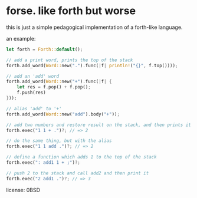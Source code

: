 # forse. like forth but worse

this is just a simple pedagogical implementation of a forth-like language.

an example:
```rust
let forth = Forth::default();

// add a print word, prints the top of the stack
forth.add_word(Word::new(".").func(|f| println!("{}", f.top())));

// add an 'add' word
forth.add_word(Word::new("+").func(|f| {
    let res = f.pop() + f.pop();
    f.push(res)
}));

// alias 'add' to '+'
forth.add_word(Word::new("add").body("+"));

// add two numbers and restore result on the stack, and then prints it
forth.exec("1 1 + .")?; // => 2

// do the same thing, but with the alias
forth.exec("1 1 add .")?; // => 2

// define a function which adds 1 to the top of the stack
forth.exec(": add1 1 + ;")?; 

// push 2 to the stack and call add2 and then print it
forth.exec("2 add1 .")?; // => 3
```

license: 0BSD
